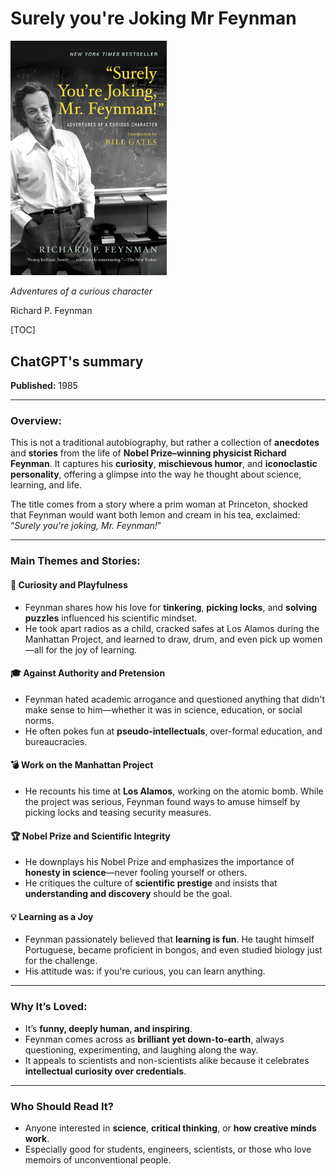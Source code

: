 # Surely you're Joking Mr Feynman


<div class="w3-flex">
    <img class="w3-padding" src="images/surely-youre-joking-mr-feynman.jpg" alt="Surely you're Joking Mr Feynman - Cover" width="250px" />
    <div style="width: 400px;" class="w3-padding">
    <p><i>Adventures of a curious character</i></p>
    <p>Richard P. Feynman</p>
    </div>
</div>

[TOC]

## ChatGPT's summary

**Published:** 1985

---

### **Overview:**

This is not a traditional autobiography, but rather a collection of **anecdotes** and **stories** from the life of **Nobel Prize–winning physicist Richard Feynman**. It captures his **curiosity**, **mischievous humor**, and **iconoclastic personality**, offering a glimpse into the way he thought about science, learning, and life.

The title comes from a story where a prim woman at Princeton, shocked that Feynman would want both lemon and cream in his tea, exclaimed: “*Surely you're joking, Mr. Feynman!*”

---

### **Main Themes and Stories:**

#### 🔬 **Curiosity and Playfulness**

* Feynman shares how his love for **tinkering**, **picking locks**, and **solving puzzles** influenced his scientific mindset.
* He took apart radios as a child, cracked safes at Los Alamos during the Manhattan Project, and learned to draw, drum, and even pick up women—all for the joy of learning.

#### 🎓 **Against Authority and Pretension**

* Feynman hated academic arrogance and questioned anything that didn't make sense to him—whether it was in science, education, or social norms.
* He often pokes fun at **pseudo-intellectuals**, over-formal education, and bureaucracies.

#### 💣 **Work on the Manhattan Project**

* He recounts his time at **Los Alamos**, working on the atomic bomb. While the project was serious, Feynman found ways to amuse himself by picking locks and teasing security measures.

#### 🏆 **Nobel Prize and Scientific Integrity**

* He downplays his Nobel Prize and emphasizes the importance of **honesty in science**—never fooling yourself or others.
* He critiques the culture of **scientific prestige** and insists that **understanding and discovery** should be the goal.

#### 💡 **Learning as a Joy**

* Feynman passionately believed that **learning is fun**. He taught himself Portuguese, became proficient in bongos, and even studied biology just for the challenge.
* His attitude was: if you're curious, you can learn anything.

---

### **Why It’s Loved:**

* It’s **funny, deeply human, and inspiring**.
* Feynman comes across as **brilliant yet down-to-earth**, always questioning, experimenting, and laughing along the way.
* It appeals to scientists and non-scientists alike because it celebrates **intellectual curiosity over credentials**.

---

### **Who Should Read It?**

* Anyone interested in **science**, **critical thinking**, or **how creative minds work**.
* Especially good for students, engineers, scientists, or those who love memoirs of unconventional people.

